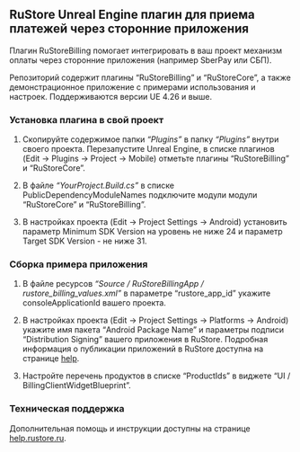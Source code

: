 ## RuStore Unreal Engine плагин для приема платежей через сторонние приложения

Плагин RuStoreBilling помогает интегрировать в ваш проект механизм оплаты через сторонние приложения (например SberPay или СБП).

Репозиторий содержит плагины “RuStoreBilling” и “RuStoreCore”, а также демонстрационное приложение с примерами использования и настроек. Поддерживаются версии UE 4.26 и выше.


### Установка плагина в свой проект

1. Скопируйте содержимое папки _“Plugins”_ в папку _“Plugins”_ внутри своего проекта. Перезапустите Unreal Engine, в списке плагинов (Edit → Plugins → Project → Mobile) отметьте плагины “RuStoreBilling” и “RuStoreCore”.

2. В файле _“YourProject.Build.cs”_ в списке PublicDependencyModuleNames подключите модули модули “RuStoreCore” и “RuStoreBilling”.

3. В настройках проекта (Edit → Project Settings → Android) установить параметр Minimum SDK Version на уровень не ниже 24 и параметр Target SDK Version - не ниже 31.


### Сборка примера приложения

1. В файле ресурсов _“Source / RuStoreBillingApp / rustore_billing_values.xml”_ в параметре “rustore_app_id” укажите consoleApplicationId вашего проекта.

2. В настройках проекта (Edit → Project Settings → Platforms → Android) укажите имя пакета “Android Package Name” и параметры подписи “Distribution Signing” вашего приложения в RuStore. Подробная информация о публикации приложений в RuStore доступна на странице [help](https://help.rustore.ru/rustore/for_developers/publishing_and_verifying_apps).

3. Настройте перечень продуктов в списке “ProductIds” в виджете “UI / BillingClientWidgetBlueprint”.


### Техническая поддержка

Дополнительная помощь и инструкции доступны на странице [help.rustore.ru](https://help.rustore.ru/).
